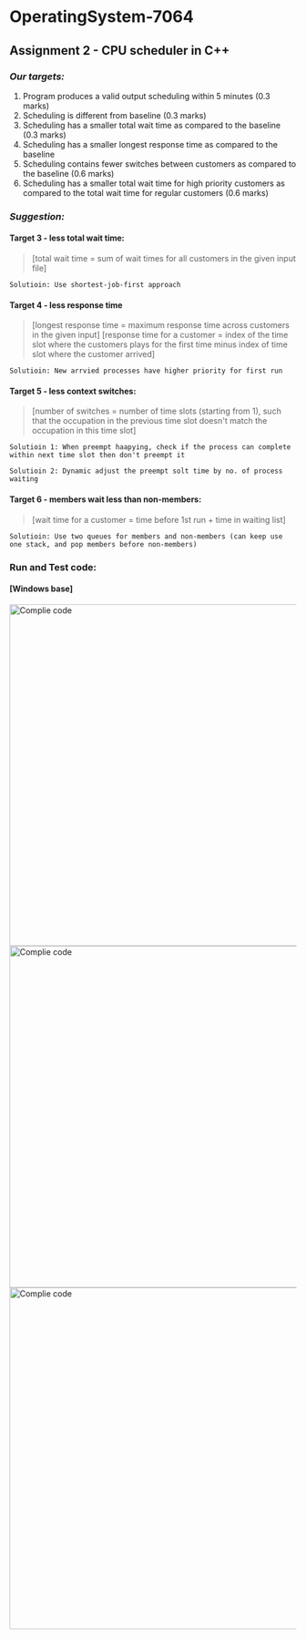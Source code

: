 # **OperatingSystem-7064**
## **Assignment 2 - CPU scheduler in C++**

### _**Our targets:**_
1.  Program produces a valid output scheduling within 5 minutes (0.3 marks)
2.  Scheduling is different from baseline (0.3 marks)
3.  Scheduling has a smaller total wait time as compared to the baseline (0.3 marks)
4.  Scheduling has a smaller longest response time as compared to the baseline
5.  Scheduling contains fewer switches between customers as compared to the baseline (0.6 marks)
6.  Scheduling has a smaller total wait time for high priority customers as compared to the total wait time for regular customers (0.6 marks)

### _**Suggestion:**_

#### **Target 3 - less total wait time:**
> [total wait time = sum of wait times for all customers in the given input file]

`Solutioin: Use shortest-job-first approach`



#### **Target 4 - less response time**
> [longest response time = maximum response time across customers in the given input]
> [response time for a customer = index of the time slot where the customers plays for the first time minus index of time slot where the customer arrived]

`Solutioin: New arrvied processes have higher priority for first run`


#### **Target 5 - less context switches:**
> [number of switches = number of time slots (starting from 1), such that the occupation in the previous time slot doesn't match the occupation in this time slot]

`Solutioin 1: When preempt haapying, check if the process can complete within next time slot then don't preempt it`

`Solutioin 2: Dynamic adjust the preempt solt time by no. of process waiting`


#### **Target 6 - members wait less than non-members:**
> [wait time for a customer = time before 1st run + time in waiting list]

`Solutioin: Use two queues for members and non-members (can keep use one stack, and pop members before non-members)`


### Run and Test code:
#### [Windows base]  
<img src="https://github.com/andy30sh/OperatingSystem-7064/blob/main/picture/1.png" alt="Complie code" style="width:600px;"/>
<img src="https://github.com/andy30sh/OperatingSystem-7064/blob/main/picture/2.png" alt="Complie code" style="width:600px;"/>
<img src="https://github.com/andy30sh/OperatingSystem-7064/blob/main/picture/3.png" alt="Complie code" style="width:600px;"/>


